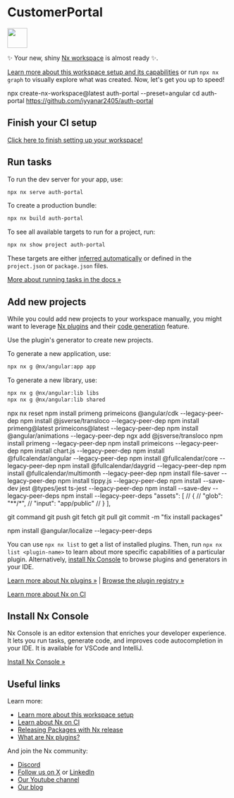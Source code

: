 # CustomerPortal

<a alt="Nx logo" href="https://nx.dev" target="_blank" rel="noreferrer"><img src="https://raw.githubusercontent.com/nrwl/nx/master/images/nx-logo.png" width="45"></a>

✨ Your new, shiny [Nx workspace](https://nx.dev) is almost ready ✨.

[Learn more about this workspace setup and its capabilities](https://nx.dev/getting-started/tutorials/angular-standalone-tutorial?utm_source=nx_project&amp;utm_medium=readme&amp;utm_campaign=nx_projects) or run `npx nx graph` to visually explore what was created. Now, let's get you up to speed!

npx create-nx-workspace@latest auth-portal --preset=angular
cd auth-portal
https://github.com/iyyanar2405/auth-portal

## Finish your CI setup

[Click here to finish setting up your workspace!](https://cloud.nx.app/connect/2qJf1ecX6X)


## Run tasks

To run the dev server for your app, use:

```sh
npx nx serve auth-portal
```

To create a production bundle:

```sh
npx nx build auth-portal
```

To see all available targets to run for a project, run:

```sh
npx nx show project auth-portal
```

These targets are either [inferred automatically](https://nx.dev/concepts/inferred-tasks?utm_source=nx_project&utm_medium=readme&utm_campaign=nx_projects) or defined in the `project.json` or `package.json` files.

[More about running tasks in the docs &raquo;](https://nx.dev/features/run-tasks?utm_source=nx_project&utm_medium=readme&utm_campaign=nx_projects)

## Add new projects

While you could add new projects to your workspace manually, you might want to leverage [Nx plugins](https://nx.dev/concepts/nx-plugins?utm_source=nx_project&utm_medium=readme&utm_campaign=nx_projects) and their [code generation](https://nx.dev/features/generate-code?utm_source=nx_project&utm_medium=readme&utm_campaign=nx_projects) feature.

Use the plugin's generator to create new projects.

To generate a new application, use:

```sh
npx nx g @nx/angular:app app
```

To generate a new library, use:

```sh
npx nx g @nx/angular:lib libs
npx nx g @nx/angular:lib shared
```

npx nx reset
npm install primeng primeicons @angular/cdk --legacy-peer-dep
npm install @jsverse/transloco --legacy-peer-dep 
npm install primeng@latest primeicons@latest --legacy-peer-dep
npm install @angular/animations --legacy-peer-dep
ngx add @jsverse/transloco
npm install primeng --legacy-peer-dep
npm install primeicons --legacy-peer-dep
npm install chart.js --legacy-peer-dep
npm install @fullcalendar/angular --legacy-peer-dep 
npm install @fullcalendar/core --legacy-peer-dep
npm install @fullcalendar/daygrid --legacy-peer-dep
npm install @fullcalendar/multimonth --legacy-peer-dep
npm install file-saver --legacy-peer-dep
npm install tippy.js --legacy-peer-dep
npm install --save-dev jest @types/jest ts-jest --legacy-peer-dep
npm install --save-dev --legacy-peer-deps
npm install --legacy-peer-deps
 "assets": [
          // {
          //   "glob": "**/*",
          //   "input": "app/public"
          // }
        ],

  git command
  git push
  git fetch
  git pull
  git commit -m "fix install packages"
  

  npm install @angular/localize --legacy-peer-deps

You can use `npx nx list` to get a list of installed plugins. Then, run `npx nx list <plugin-name>` to learn about more specific capabilities of a particular plugin. Alternatively, [install Nx Console](https://nx.dev/getting-started/editor-setup?utm_source=nx_project&utm_medium=readme&utm_campaign=nx_projects) to browse plugins and generators in your IDE.

[Learn more about Nx plugins &raquo;](https://nx.dev/concepts/nx-plugins?utm_source=nx_project&utm_medium=readme&utm_campaign=nx_projects) | [Browse the plugin registry &raquo;](https://nx.dev/plugin-registry?utm_source=nx_project&utm_medium=readme&utm_campaign=nx_projects)


[Learn more about Nx on CI](https://nx.dev/ci/intro/ci-with-nx#ready-get-started-with-your-provider?utm_source=nx_project&utm_medium=readme&utm_campaign=nx_projects)

## Install Nx Console

Nx Console is an editor extension that enriches your developer experience. It lets you run tasks, generate code, and improves code autocompletion in your IDE. It is available for VSCode and IntelliJ.

[Install Nx Console &raquo;](https://nx.dev/getting-started/editor-setup?utm_source=nx_project&utm_medium=readme&utm_campaign=nx_projects)

## Useful links

Learn more:

- [Learn more about this workspace setup](https://nx.dev/getting-started/tutorials/angular-standalone-tutorial?utm_source=nx_project&amp;utm_medium=readme&amp;utm_campaign=nx_projects)
- [Learn about Nx on CI](https://nx.dev/ci/intro/ci-with-nx?utm_source=nx_project&utm_medium=readme&utm_campaign=nx_projects)
- [Releasing Packages with Nx release](https://nx.dev/features/manage-releases?utm_source=nx_project&utm_medium=readme&utm_campaign=nx_projects)
- [What are Nx plugins?](https://nx.dev/concepts/nx-plugins?utm_source=nx_project&utm_medium=readme&utm_campaign=nx_projects)

And join the Nx community:
- [Discord](https://go.nx.dev/community)
- [Follow us on X](https://twitter.com/nxdevtools) or [LinkedIn](https://www.linkedin.com/company/nrwl)
- [Our Youtube channel](https://www.youtube.com/@nxdevtools)
- [Our blog](https://nx.dev/blog?utm_source=nx_project&utm_medium=readme&utm_campaign=nx_projects)
